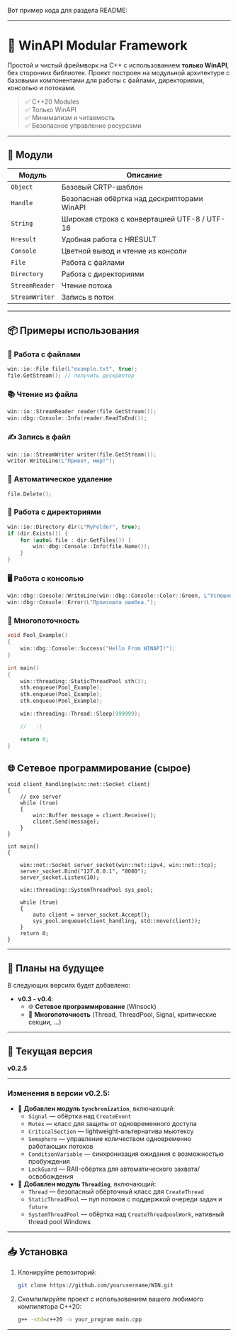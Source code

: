 Вот пример кода для раздела README:

---

# 🧩 WinAPI Modular Framework

Простой и чистый фреймворк на C++ с использованием **только WinAPI**, без сторонних библиотек. Проект построен на модульной архитектуре с базовыми компонентами для работы с файлами, директориями, консолью и потоками.

> ✅ C++20 Modules  
> ✅ Только WinAPI  
> ✅ Минимализм и читаемость  
> ✅ Безопасное управление ресурсами

---

## 🔧 Модули

| Модуль         | Описание                                      |
|----------------|-----------------------------------------------|
| `Object`       | Базовый CRTP-шаблон                           |
| `Handle`       | Безопасная обёртка над дескрипторами WinAPI  |
| `String`       | Широкая строка с конвертацией UTF-8 / UTF-16 |
| `Hresult`      | Удобная работа с HRESULT                      |
| `Console`      | Цветной вывод и чтение из консоли            |
| `File`         | Работа с файлами                              |
| `Directory`    | Работа с директориями                         |
| `StreamReader` | Чтение потока                                 |
| `StreamWriter` | Запись в поток                                |

---

## 📦 Примеры использования

### 📁 Работа с файлами

```cpp
win::io::File file(L"example.txt", true);
file.GetStream(); // получить дескриптор
```

### 📚 Чтение из файла
```cpp
win::io::StreamReader reader(file.GetStream());
win::dbg::Console::Info(reader.ReadToEnd());
```

### ✍️ Запись в файл
```cpp
win::io::StreamWriter writer(file.GetStream());
writer.WriteLine(L"Привет, мир!");
```

### 🧹 Автоматическое удаление
```cpp
file.Delete();
```

### 📁 Работа с директориями
```cpp
win::io::Directory dir(L"MyFolder", true);
if (dir.Exists()) {
    for (auto& file : dir.GetFiles()) {
        win::dbg::Console::Info(file.Name());
    }
}
```

### 🖥️ Работа с консолью
```cpp
win::dbg::Console::WriteLine(win::dbg::Console::Color::Green, L"Успешно!");
win::dbg::Console::Error(L"Произошла ошибка.");
```

### 🧵 Многопоточность
```cpp
void Pool_Example()
{
	win::dbg::Console::Success("Hello From WINAPI!");
}

int main()
{
	win::threading::StaticThreadPool sth(3);
	sth.enqueue(Pool_Example);
	sth.enqueue(Pool_Example);
	sth.enqueue(Pool_Example);

	win::threading::Thread::Sleep(999999);

	//   :(

	return 0;
}
```
## 🌐 Сетевое программирование (сырое)
```
void client_handling(win::net::Socket client)
{
    // exo server
    while (true)
    {
        win::Buffer message = client.Receive();
        client.Send(message);
    }
}

int main()
{
   
    win::net::Socket server_socket(win::net::ipv4, win::net::tcp);
    server_socket.Bind("127.0.0.1", "8080");
    server_socket.Listen(10);

    win::threading::SystemThreadPool sys_pool;
    
    while (true)
    {
        auto client = server_socket.Accept();
        sys_pool.enqueue(client_handling, std::move(client));
    }
    return 0;
}
```
---

## 🚧 Планы на будущее

В следующих версиях будет добавлено:

- **v0.3 - v0.4**:
  - 🌐 **Сетевое программирование** (Winsock)
  - 🧵 **Многопоточность** (Thread, ThreadPool, Signal, критические секции, ...)

---

## 📌 Текущая версия


**v0.2.5**

---

### Изменения в версии v0.2.5:


- 🧵 **Добавлен модуль `Synchronization`**, включающий:
  - `Signal` — обёртка над `CreateEvent`
  - `Mutex` — класс для защиты от одновременного доступа
  - `CriticalSection` — lightweight-альтернатива мьютексу
  - `Semaphore` — управление количеством одновременно работающих потоков
  - `ConditionVariable` — синхронизация ожидания с возможностью пробуждения
  - `LockGuard` — RAII-обёртка для автоматического захвата/освобождения
- 🧵 **Добавлен модуль `Threading`**, включающий:
  - `Thread` — безопасный обёрточный класс для `CreateThread`
  - `StaticThreadPool` — пул потоков с поддержкой очереди задач и `future`
  - `SystemThreadPool` — обёртка над `CreateThreadpoolWork`, нативный thread pool Windows
  
--- 

## 📥 Установка

1. Клонируйте репозиторий:

   ```bash
   git clone https://github.com/yourusername/WIN.git
   ```

2. Скомпилируйте проект с использованием вашего любимого компилятора C++20:

   ```bash
   g++ -std=c++20 -o your_program main.cpp
   ```

---

